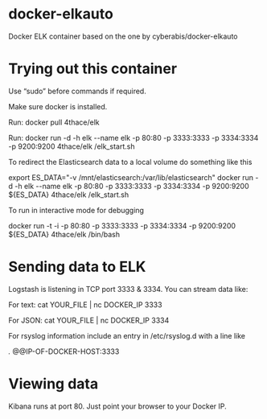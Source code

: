 docker-elkauto
==============

Docker ELK container based on the one by cyberabis/docker-elkauto


Trying out this container
========================= 

Use “sudo” before commands if required.

Make sure docker is installed.

Run: docker pull 4thace/elk

Run: docker run -d -h elk --name elk -p 80:80 -p 3333:3333 -p 3334:3334 -p 9200:9200 4thace/elk /elk_start.sh

To redirect the Elasticsearch data to a local volume do something 
like this

export ES_DATA="-v /mnt/elasticsearch:/var/lib/elasticsearch"
docker run -d -h elk --name elk -p 80:80 -p 3333:3333 -p 3334:3334 -p 9200:9200 ${ES_DATA} 4thace/elk /elk_start.sh

To run in interactive mode for debugging

docker run -t -i -p 80:80 -p 3333:3333 -p 3334:3334 -p 9200:9200 ${ES_DATA} 4thace/elk /bin/bash

Sending data to ELK
===================

Logstash is listening in TCP port 3333 & 3334. You can stream data like:

For text:
cat YOUR_FILE | nc DOCKER_IP 3333

For JSON:
cat YOUR_FILE | nc DOCKER_IP 3334

For rsyslog information include an entry in /etc/rsyslog.d with a line like

*.*    @@IP-OF-DOCKER-HOST:3333

Viewing data
============

Kibana runs at port 80. Just point your browser to your Docker IP.
